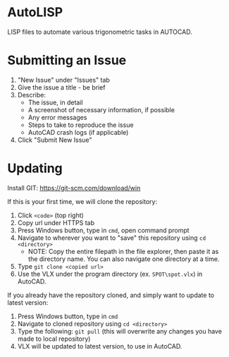 # AutoLISP
LISP files to automate various trigonometric tasks in AUTOCAD. 

# Submitting an Issue
1. "New Issue" under "Issues" tab
2. Give the issue a title - be brief
3. Describe:
   - The issue, in detail
   - A screenshot of necessary information, if possible
   - Any error messages
   - Steps to take to reproduce the issue
   - AutoCAD crash logs (if applicable)
4. Click "Submit New Issue"

# Updating
Install GIT: https://git-scm.com/download/win

If this is your first time, we will clone the repository:
1. Click `<code>` (top right)
2. Copy url under HTTPS tab
3. Press Windows button, type in `cmd`, open command prompt
4. Navigate to wherever you want to "save" this repository using `cd <directory>`
   - NOTE: Copy the entire filepath in the file explorer, then paste it as the directory name. You can also navigate one directory at a time.
6. Type `git clone <copied url>`
7. Use the VLX under the program directory (ex. `SPOT\spot.vlx`) in AutoCAD. 

If you already have the repository cloned, and simply want to update to latest version:
1. Press Windows button, type in `cmd`
2. Navigate to cloned repository using `cd <directory>`
3. Type the following: `git pull` (this will overwrite any changes you have made to local repository)
4. VLX will be updated to latest version, to use in AutoCAD.
